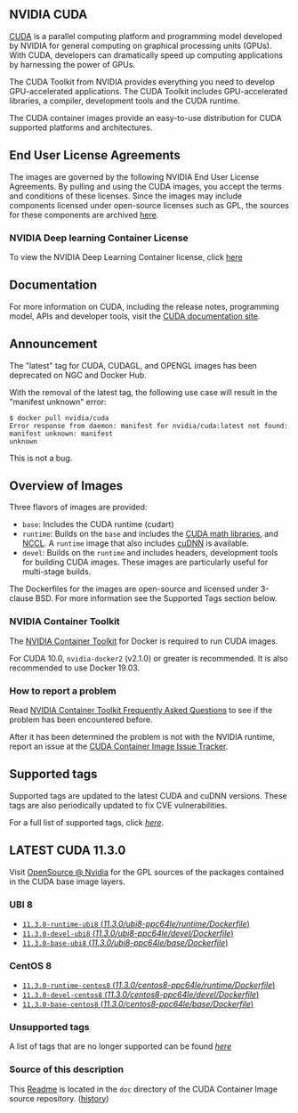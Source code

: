 ## NVIDIA CUDA

[CUDA](https://developer.nvidia.com/cuda-zone) is a parallel computing platform and programming model developed by NVIDIA for general computing on graphical processing units (GPUs). With CUDA, developers can dramatically speed up computing applications by harnessing the power of GPUs.

The CUDA Toolkit from NVIDIA provides everything you need to develop GPU-accelerated applications. The CUDA Toolkit includes GPU-accelerated libraries, a compiler, development tools and the CUDA runtime.

The CUDA container images provide an easy-to-use distribution for CUDA supported platforms and architectures.

## End User License Agreements

The images are governed by the following NVIDIA End User License Agreements. By pulling and using the CUDA images, you accept the terms and conditions of these licenses.
Since the images may include components licensed under open-source licenses such as GPL, the sources for these components are archived [here](https://developer.download.nvidia.com/compute/cuda/opensource/image).

### NVIDIA Deep learning Container License

To view the NVIDIA Deep Learning Container license, click [here](https://developer.nvidia.com/ngc/nvidia-deep-learning-container-license)

## Documentation

For more information on CUDA, including the release notes, programming model, APIs and developer tools, visit the [CUDA documentation site](https://docs.nvidia.com/cuda).

## Announcement

The "latest" tag for CUDA, CUDAGL, and OPENGL images has been deprecated on NGC and Docker Hub.

With the removal of the latest tag, the following use case will result in the "manifest unknown" error:

```
$ docker pull nvidia/cuda
Error response from daemon: manifest for nvidia/cuda:latest not found: manifest unknown: manifest
unknown
```

This is not a bug.

## Overview of Images

Three flavors of images are provided:
- `base`: Includes the CUDA runtime (cudart)
- `runtime`: Builds on the `base` and includes the [CUDA math libraries](https://developer.nvidia.com/gpu-accelerated-libraries), and [NCCL](https://developer.nvidia.com/nccl). A `runtime` image that also includes [cuDNN](https://developer.nvidia.com/cudnn) is available.
- `devel`: Builds on the `runtime` and includes headers, development tools for building CUDA images. These images are particularly useful for multi-stage builds.

The Dockerfiles for the images are open-source and licensed under 3-clause BSD. For more information see the Supported Tags section below.

### NVIDIA Container Toolkit

The [NVIDIA Container Toolkit](https://github.com/NVIDIA/nvidia-docker) for Docker is required to run CUDA images.

For CUDA 10.0, `nvidia-docker2` (v2.1.0) or greater is recommended. It is also recommended to use Docker 19.03.

### How to report a problem

Read [NVIDIA Container Toolkit Frequently Asked Questions](https://github.com/NVIDIA/nvidia-docker/wiki/Frequently-Asked-Questions) to see if the problem has been encountered before.

After it has been determined the problem is not with the NVIDIA runtime, report an issue at the [CUDA Container Image Issue Tracker](https://gitlab.com/nvidia/container-images/cuda/-/issues).

## Supported tags

Supported tags are updated to the latest CUDA and cuDNN versions. These tags are also periodically updated to fix CVE vulnerabilities.

For a full list of supported tags, click [*here*](https://gitlab.com/nvidia/container-images/cuda/blob/master/doc/supported-tags.md).

## LATEST CUDA 11.3.0

Visit [OpenSource @ Nvidia](https://developer.download.nvidia.com/compute/cuda/opensource/image/) for the GPL sources of the packages contained in the CUDA base image layers.


### UBI 8

- [`11.3.0-runtime-ubi8` (*11.3.0/ubi8-ppc64le/runtime/Dockerfile*)](https://gitlab.com/nvidia/container-images/cuda/blob/master/dist/11.3.0/ubi8-ppc64le/runtime/Dockerfile)
- [`11.3.0-devel-ubi8` (*11.3.0/ubi8-ppc64le/devel/Dockerfile*)](https://gitlab.com/nvidia/container-images/cuda/blob/master/dist/11.3.0/ubi8-ppc64le/devel/Dockerfile)
- [`11.3.0-base-ubi8` (*11.3.0/ubi8-ppc64le/base/Dockerfile*)](https://gitlab.com/nvidia/container-images/cuda/blob/master/dist/11.3.0/ubi8-ppc64le/base/Dockerfile)

### CentOS 8

- [`11.3.0-runtime-centos8` (*11.3.0/centos8-ppc64le/runtime/Dockerfile*)](https://gitlab.com/nvidia/container-images/cuda/blob/master/dist/11.3.0/centos8-ppc64le/runtime/Dockerfile)
- [`11.3.0-devel-centos8` (*11.3.0/centos8-ppc64le/devel/Dockerfile*)](https://gitlab.com/nvidia/container-images/cuda/blob/master/dist/11.3.0/centos8-ppc64le/devel/Dockerfile)
- [`11.3.0-base-centos8` (*11.3.0/centos8-ppc64le/base/Dockerfile*)](https://gitlab.com/nvidia/container-images/cuda/blob/master/dist/11.3.0/centos8-ppc64le/base/Dockerfile)

### Unsupported tags

A list of tags that are no longer supported can be found [*here*](https://gitlab.com/nvidia/container-images/cuda/blob/master/doc/unsupported-tags.md)

### Source of this description

This [Readme](https://gitlab.com/nvidia/container-images/cuda/blob/master/doc/README.md) is located in the `doc` directory of the CUDA Container Image source repository. ([history](https://gitlab.com/nvidia/container-images/cuda/commits/master/doc/README.md))